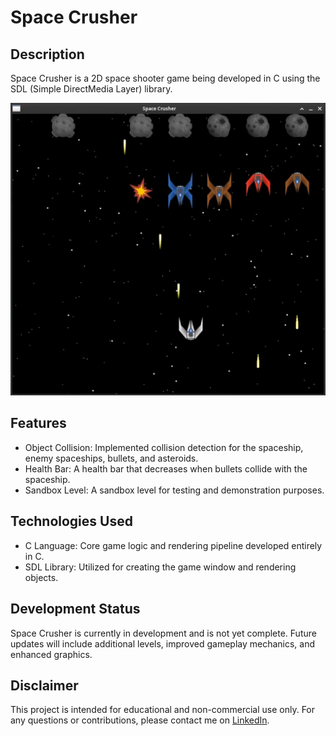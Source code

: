 # Space Crusher

## Description

Space Crusher is a 2D space shooter game being developed in C using the SDL (Simple DirectMedia Layer) library.

![sandbox](.github/sandbox.png)

## Features

- Object Collision: Implemented collision detection for the spaceship, enemy spaceships, bullets, and asteroids.
- Health Bar: A health bar that decreases when bullets collide with the spaceship.
- Sandbox Level: A sandbox level for testing and demonstration purposes.

## Technologies Used

- C Language: Core game logic and rendering pipeline developed entirely in C.
- SDL Library: Utilized for creating the game window and rendering objects.

## Development Status

Space Crusher is currently in development and is not yet complete. Future updates will include additional levels, improved gameplay mechanics, and enhanced graphics.

## Disclaimer

This project is intended for educational and non-commercial use only. For any questions or contributions, please contact me on [LinkedIn](https://www.linkedin.com/in/cristian-scheid/).
